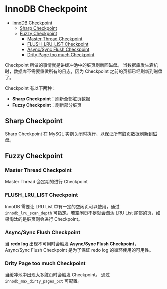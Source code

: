 <!-- customize-category:MySQL-->

# InnoDB Checkpoint

- [InnoDB Checkpoint](#innodb-checkpoint)
  - [Sharp Checkpoint](#sharp-checkpoint)
  - [Fuzzy Checkpoint](#fuzzy-checkpoint)
    - [Master Thread Checkpoint](#master-thread-checkpoint)
    - [FLUSH_LRU_LIST Checkpoint](#flush_lru_list-checkpoint)
    - [Async/Sync Flush Checkpoint](#asyncsync-flush-checkpoint)
    - [Drity Page too much Checkpoint](#drity-page-too-much-checkpoint)

Checkpoint 所做的事情就是讲缓冲池中的脏页刷新回磁盘。
当数据库发生宕机时，数据库不需要重做所有的日志，因为 Checkpoint 之前的页都已经刷新到磁盘了。

Checkpoint 有以下两种：

- **Sharp Checkpoint**：刷新全部脏页数据
- **Fuzzy Checkpoint**：刷新部分脏页

## Sharp Checkpoint

Sharp Checkpoint 在 MySQL 实例关闭时执行，以保证所有脏页数据刷新到磁盘。

## Fuzzy Checkpoint

### Master Thread Checkpoint

Master Thread 会定期的进行 Checkpoint

### FLUSH_LRU_LIST Checkpoint

InnoDB 需要让 LRU List 中有一定的空闲页可以使用，通过 `innodb_lru_scan_depth` 可指定。若空闲页不足就会淘汰 LRU List 尾部的页，如果淘汰的是脏页则会进行 Checkpoint。

### Async/Sync Flush Checkpoint

当 **redo log** 出现不可用时会触发 **Async/Sync Flush Checkpoint**，Async/Sync Flush Checkpoint 是为了保证 redo log 的循环使用的可用性。

### Drity Page too much Checkpoint

当缓冲池中出现太多脏页时会触发 Checkpoint。 通过 `innodb_max_dirty_pages_pct` 可配置。
